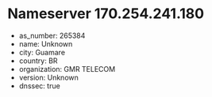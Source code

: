 # Nameserver 170.254.241.180

* as_number: 265384
* name: Unknown
* city: Guamare
* country: BR
* organization: GMR TELECOM
* version: Unknown
* dnssec: true
